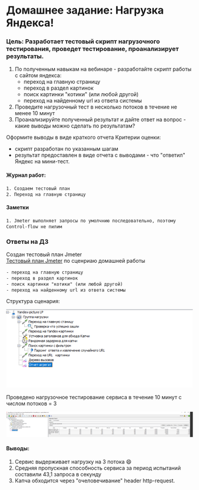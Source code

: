 # Домашнее задание: Нагрузка Яндекса!
### Цель:  Разработает тестовый скрипт нагрузочного тестирования, проведет тестирование, проанализирует результаты.
  
1. По полученным навыкам на вебинаре - разработайте скрипт работы с сайтом яндекса:
    - переход на главную страницу
    - переход в раздел картинок
    - поиск картинки "котики" (или любой другой)
    - переход на найденному url из ответа системы
2. Проведите нагрузочный тест в несколько потоков в течение не менее 10 минут
3. Проанализируйте полученный результат и дайте ответ на вопрос - какие выводы можно сделать по результатам?  

Оформите выводы в виде краткого отчета
Критерии оценки: 
   - скрипт разработан по указанным шагам 
   - результат предоставлен в виде отчета с выводами - что "ответил" Яндекс на мини-тест. 


#### Журнал работ:
    1. Создаем тестовый план
    2. Переход на главную страницу


#### Заметки
    1. Jmeter выполняет запросы по умолчнию последовательно, поэтому Control-flow не пилим    



### Ответы на ДЗ

Создан тестовый план Jmeter   
[Тестовый план Jmeter](src\YaLaodPlan.jmx)
 по сценриаю домашней работы  

    - переход на главную страницу
    - переход в раздел картинок
    - поиск картинки "котики" (или любой другой)
    - переход на найденному url из ответа системы
Структура сценария:  

![img\load_plan_struct.png ](./img/load_plan_struct.png)


Проведено нагрузочное  тестирование сервиса в течение 10 минут с числом потоков = 3

![img\load_plan_struct.png ](./img/load_test_rez.png)


#### Выводы: 
1. Сервис выдерживает нагрузку на 3 потока :smile:
2. Средняя пропускная способность сервиса за период испытаний составили 43,1 запроса в секунду
3. Капча обходится через "очеловечивание" header http-request.
